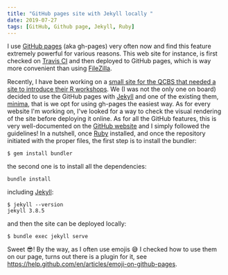 ```yaml
---
title: "GitHub pages site with Jekyll locally "
date: 2019-07-27
tags: [GitHub, Github page, Jekyll, Ruby]
---
```


I use [GitHub pages](https://pages.github.com/) (aka gh-pages) very often now
and find this feature extremely powerful for various reasons. This web site for
instance, is first checked on [Travis CI](https://travis-ci.org/) and then
deployed to GitHub pages, which is way more convenient than using
[FileZilla](https://filezilla-project.org/).

Recently, I have been working on a [small site for the QCBS that needed a site to introduce their R workshops](https://qcbsrworkshops.github.io/). We (I was not the only one on board) decided to use the GitHub pages with [Jekyll](https://jekyllrb.com/) and one of the existing them, [minima](https://github.com/jekyll/minima), that is we opt for using gh-pages the easiest way. As for every website I'm working on, I've looked for a way to check the visual rendering of the site before deploying it online. As for all the GitHub features, this is very well-documented on the [GitHub website](https://help.github.com/en/articles/setting-up-your-github-pages-site-locally-with-jekyll) and I simply followed the guidelines! In a nutshell, once [Ruby](https://www.ruby-lang.org/en/) installed, and once the repository initiated with the proper files, the first step is to install the bundler:


```
$ gem install bundler
```

the second one is to install all the dependencies:

```
bundle install
```

including [Jekyll](https://jekyllrb.com/):

```
$ jekyll --version
jekyll 3.8.5
```

and then the site can be deployed locally:

```
$ bundle exec jekyll serve
```

Sweet :sunglasses:! By the way, as I often use emojis :sweat_smile: I checked how to use them on our page, turns out there is a plugin for it, see
https://help.github.com/en/articles/emoji-on-github-pages.
